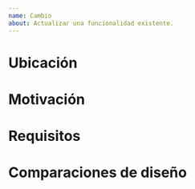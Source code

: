```yaml
---
name: Cambio
about: Actualizar una funcionalidad existente.
---
```


# Ubicación

# Motivación

# Requisitos

# Comparaciones de diseño
